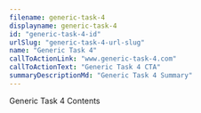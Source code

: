 ```yaml
---
filename: generic-task-4
displayname: generic-task-4
id: "generic-task-4-id"
urlSlug: "generic-task-4-url-slug"
name: "Generic Task 4"
callToActionLink: "www.generic-task-4.com"
callToActionText: "Generic Task 4 CTA"
summaryDescriptionMd: "Generic Task 4 Summary"
---
```


Generic Task 4 Contents
